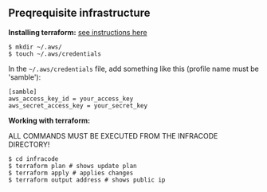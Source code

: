 ## Preqrequisite infrastructure

**Installing terraform:** [see instructions here](https://www.terraform.io/intro/getting-started/install.html)

    $ mkdir ~/.aws/
    $ touch ~/.aws/credentials

In the `~/.aws/credentials` file, add something like this (profile name must be 'samble'):

    [samble]
    aws_access_key_id = your_access_key
    aws_secret_access_key = your_secret_key

**Working with terraform:**

ALL COMMANDS MUST BE EXECUTED FROM THE INFRACODE DIRECTORY!

    $ cd infracode
    $ terraform plan # shows update plan
    $ terraform apply # applies changes
    $ terraform output address # shows public ip
